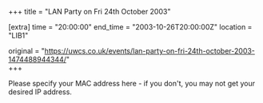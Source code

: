 +++
title = "LAN Party on Fri 24th October 2003"

[extra]
time = "20:00:00"
end_time = "2003-10-26T20:00:00Z"
location = "LIB1"

original = "https://uwcs.co.uk/events/lan-party-on-fri-24th-october-2003-1474488944344/"    
+++

Please specify your MAC address here - if you don't, you may not get your desired IP address.

